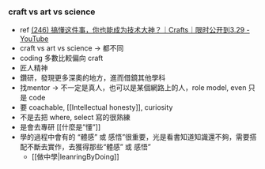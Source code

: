 ### craft vs art vs science
- ref [(246) 搞懂这件事，你也能成为技术大神？｜Crafts｜限时公开到3.29 - YouTube](https://www.youtube.com/watch?v=yHgktd99hbU)
- craft vs art vs science → 都不同
- coding 多數比較偏向 craft
- 匠人精神
- 鑽研，發現更多深奧的地方，進而借鏡其他學科
- 找mentor → 不一定是真人，也可以是某個網路上的人，role model, even 只是 code
- 要 coachable, [[Intellectual honesty]], curiosity
- 不是去把 where, select 寫的很熟練
- 是會去專研 [[什麼是”懂”]]
- 學的過程中會有的 “體感” 或 感悟”很重要，光是看書知道知識還不夠，需要搭配不斷去實作，去獲得那些“體感” 或 感悟” 
	- [[做中學|leanringByDoing]]